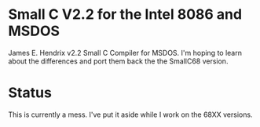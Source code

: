 # Small C V2.2 for the Intel 8086 and MSDOS

James E. Hendrix v2.2 Small C Compiler for MSDOS. I'm hoping to learn about the differences and port them back the the SmallC68 version.

# Status

This is currently a mess. I've put it aside while I work on the 68XX versions.
